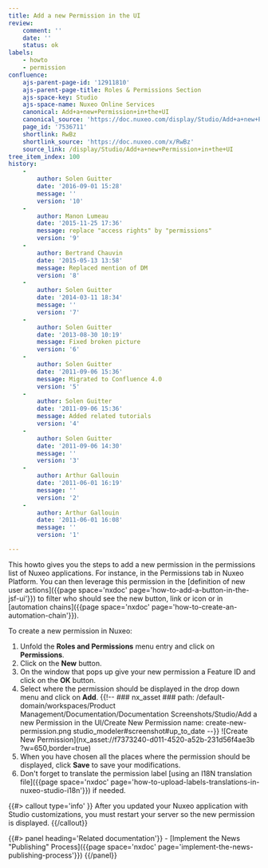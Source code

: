 ```yaml
---
title: Add a new Permission in the UI
review:
    comment: ''
    date: ''
    status: ok
labels:
    - howto
    - permission
confluence:
    ajs-parent-page-id: '12911810'
    ajs-parent-page-title: Roles & Permissions Section
    ajs-space-key: Studio
    ajs-space-name: Nuxeo Online Services
    canonical: Add+a+new+Permission+in+the+UI
    canonical_source: 'https://doc.nuxeo.com/display/Studio/Add+a+new+Permission+in+the+UI'
    page_id: '7536711'
    shortlink: RwBz
    shortlink_source: 'https://doc.nuxeo.com/x/RwBz'
    source_link: /display/Studio/Add+a+new+Permission+in+the+UI
tree_item_index: 100
history:
    -
        author: Solen Guitter
        date: '2016-09-01 15:28'
        message: ''
        version: '10'
    -
        author: Manon Lumeau
        date: '2015-11-25 17:36'
        message: replace "access rights" by "permissions"
        version: '9'
    -
        author: Bertrand Chauvin
        date: '2015-05-13 13:58'
        message: Replaced mention of DM
        version: '8'
    -
        author: Solen Guitter
        date: '2014-03-11 18:34'
        message: ''
        version: '7'
    -
        author: Solen Guitter
        date: '2013-08-30 10:19'
        message: Fixed broken picture
        version: '6'
    -
        author: Solen Guitter
        date: '2011-09-06 15:36'
        message: Migrated to Confluence 4.0
        version: '5'
    -
        author: Solen Guitter
        date: '2011-09-06 15:36'
        message: Added related tutorials
        version: '4'
    -
        author: Solen Guitter
        date: '2011-09-06 14:30'
        message: ''
        version: '3'
    -
        author: Arthur Gallouin
        date: '2011-06-01 16:19'
        message: ''
        version: '2'
    -
        author: Arthur Gallouin
        date: '2011-06-01 16:08'
        message: ''
        version: '1'

---
```

This howto gives you the steps to add a new permission in the permissions list of Nuxeo applications. For instance, in the Permissions tab in Nuxeo Platform.
You can then leverage this permission in the [definition of new user actions]({{page space='nxdoc' page='how-to-add-a-button-in-the-jsf-ui'}}) to filter who should see the new button, link or icon or in [automation chains]({{page space='nxdoc' page='how-to-create-an-automation-chain'}}).

To create a new permission in Nuxeo:

1.  Unfold the **Roles and Permissions** menu entry and click on **Permissions**.
2.  Click on the **New** button.
3.  On the window that pops up give your new permission a Feature ID and click on the **OK** button.
4.  Select where the permission should be displayed in the drop down menu and click on **Add**.
    {{!--     ### nx_asset ###
        path: /default-domain/workspaces/Product Management/Documentation/Documentation Screenshots/Studio/Add a new Permission in the UI/Create New Permission
        name: create-new-permission.png
        studio_modeler#screenshot#up_to_date
    --}}
    ![Create New Permission](nx_asset://f7373240-d011-4520-a52b-231d56f4ae3b ?w=650,border=true)
5.  When you have chosen all the places where the permission should be displayed, click **Save** to save your modifications.
6. Don't forget to translate the permission label [using an I18N translation file]({{page space='nxdoc' page='how-to-upload-labels-translations-in-nuxeo-studio-i18n'}}) if needed.

{{#> callout type='info' }}
After you updated your Nuxeo application with Studio customizations, you must restart your server so the new permission is displayed.
{{/callout}}

<div class="row" data-equalizer data-equalize-on="medium">
<div class="column medium-6">
{{#> panel heading='Related documentation'}}
- [Implement the News "Publishing" Process]({{page space='nxdoc' page='implement-the-news-publishing-process'}})
{{/panel}}</div><div class="column medium-6">

&nbsp;

</div></div>
